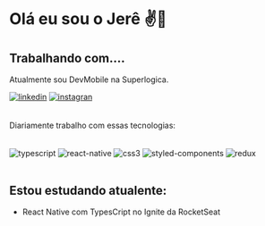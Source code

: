 # Olá eu sou o Jerê ✌️📲

## Trabalhando com....

Atualmente sou DevMobile na Superlogica.

[![linkedin](https://img.shields.io/badge/LinkedIn-0077B5?style=for-the-badge&logo=linkedin&logoColor=white)](https://www.linkedin.com/in/jeremias-lima-15039897/)
[![instagran](https://img.shields.io/badge/Instagram-E4405F?style=for-the-badge&logo=instagram&logoColor=white)](https://www.instagram.com/jeremias_lim/)
</br>
</br>
</br>
Diariamente trabalho com essas tecnologias:

<div style="display: inline_block"><br/>
    <img align="center" alt="typescript" src="https://img.shields.io/badge/TypeScript-007ACC?style=for-the-badge&logo=typescript&logoColor=white" />
    <img align="center" alt="react-native" src="https://img.shields.io/badge/React_Native-20232A?style=for-the-badge&logo=react&logoColor=61DAFB"/>
    <img align="center" alt="css3" src="https://img.shields.io/badge/CSS3-1572B6?style=for-the-badge&logo=css3&logoColor=white" />
    <img align="center" alt="styled-components" src="https://img.shields.io/badge/styled--components-DB7093?style=for-the-badge&logo=styled-components&logoColor=white"/> 
    <img align="center" alt="redux" src="https://img.shields.io/badge/firebase-%23039BE5.svg?style=for-the-badge&logo=firebase" />
</div>
<br/>

## Estou estudando atualente:

- React Native com TypesCript no Ignite da RocketSeat

